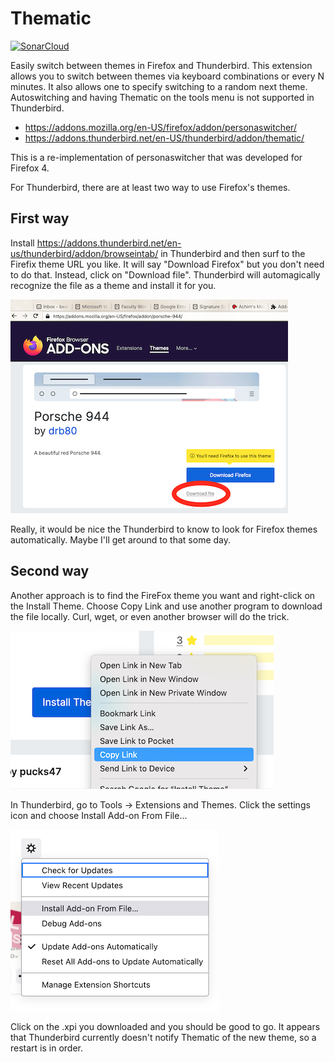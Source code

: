 # Thematic

[![SonarCloud](https://sonarcloud.io/images/project_badges/sonarcloud-white.svg)](https://sonarcloud.io/dashboard?id=drsjb80_thematic)

Easily switch between themes in Firefox and Thunderbird. This extension
allows you to switch between themes via keyboard combinations or every N
minutes. It also allows one to specify switching to a random next theme.
Autoswitching and having Thematic on the tools menu is not supported in
Thunderbird.

* https://addons.mozilla.org/en-US/firefox/addon/personaswitcher/
* https://addons.thunderbird.net/en-US/thunderbird/addon/thematic/

This is a re-implementation of personaswitcher that was developed for Firefox 4.

For Thunderbird, there are at least two way to use Firefox's themes.

## First way
Install https://addons.thunderbird.net/en-us/thunderbird/addon/browseintab/ in
Thunderbird and then surf to the Firefix theme URL you like. It will say
"Download Firefox" but you don't need to do that. Instead, click on
"Download file". Thunderbird will automagically recognize the file as a
theme and install it for you.

<img src="install3.png">

Really, it would be nice the Thunderbird to know to look for Firefox themes
automatically. Maybe I'll get around to that some day.

## Second way
Another approach is to find the FireFox theme you want and right-click
on the Install Theme. Choose Copy Link and use another program to download
the file locally. Curl, wget, or even another browser will do the trick.

<img src="install2.png">

In Thunderbird, go to Tools -> Extensions and Themes. Click the settings
icon and choose Install Add-on From File...

<img src="install1.png">

Click on the .xpi you downloaded and you should be good to go. It appears
that Thunderbird currently doesn't notify Thematic of the new theme, so a
restart is in order.
